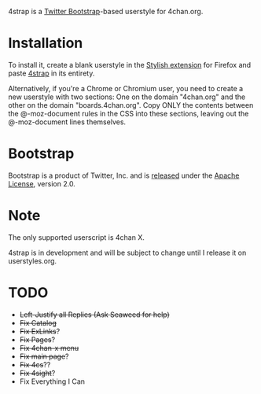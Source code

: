 4strap is a [Twitter Bootstrap](http://twitter.github.com/bootstrap/index.html)-based userstyle for 4chan.org. 

Installation
======

To install it, create a blank userstyle in the [Stylish extension](https://addons.mozilla.org/en-US/firefox/addon/stylish/) for Firefox and paste [4strap](https://raw.github.com/seaweedchan/4strap/master/4strap.css) in its entirety.

Alternatively, if you're a Chrome or Chromium user, you need to create a new userstyle with two sections: One on the domain "4chan.org" and the other on the domain "boards.4chan.org". Copy ONLY the contents between the @-moz-document rules in the CSS into these sections, leaving out the @-moz-document lines themselves.

Bootstrap
======

Bootstrap is a product of Twitter, Inc. and is [released](https://github.com/twitter/bootstrap/blob/master/LICENSE) under the [Apache License](http://www.apache.org/licenses/), version 2.0.

Note
======

The only supported userscript is 4chan X.

4strap is in development and will be subject to change until I release it on userstyles.org.

TODO
======

* ~~Left-Justify all Replies (Ask Seaweed for help)~~
* ~~Fix Catalog~~
* ~~Fix ExLinks~~?
* ~~Fix Pages~~?
* ~~Fix 4chan-x menu~~
* ~~Fix main page~~?
* ~~Fix 4cs~~??
* ~~Fix 4sight~~?
* Fix Everything I Can